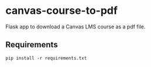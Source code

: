 # canvas-course-to-pdf
Flask app to download a Canvas LMS course as a pdf file.
## Requirements
`pip install -r requirements.txt`

